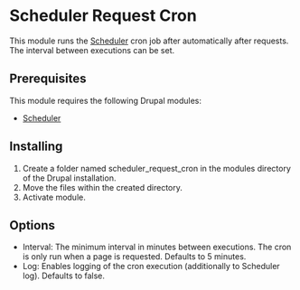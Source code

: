 # Scheduler Request Cron
This module runs the [Scheduler](https://www.drupal.org/project/scheduler) cron job after automatically after requests. The interval between executions can be set.

## Prerequisites
This module requires the following Drupal modules:
* [Scheduler](https://www.drupal.org/project/scheduler)

## Installing
1. Create a folder named scheduler_request_cron in the modules directory of the Drupal installation.
2. Move the files within the created directory.
3. Activate module.

## Options
* Interval: The minimum interval in minutes between executions. The cron is only run when a page is requested. Defaults to 5 minutes.
* Log: Enables logging of the cron execution (additionally to Scheduler log). Defaults to false.
